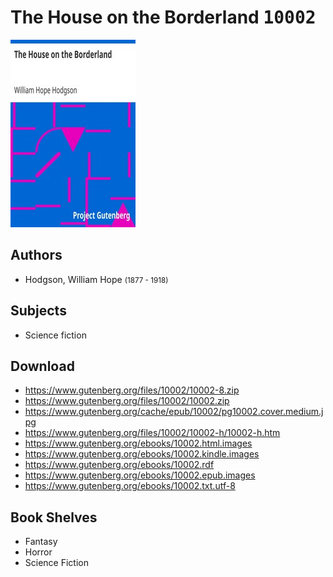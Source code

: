 # The House on the Borderland <kbd>10002</kbd>

![](./cover.medium.jpg "")

## Authors


 - Hodgson, William Hope <small>(1877 - 1918)</small>

## Subjects


 - Science fiction

## Download


 - https://www.gutenberg.org/files/10002/10002-8.zip
 - https://www.gutenberg.org/files/10002/10002.zip
 - https://www.gutenberg.org/cache/epub/10002/pg10002.cover.medium.jpg
 - https://www.gutenberg.org/files/10002/10002-h/10002-h.htm
 - https://www.gutenberg.org/ebooks/10002.html.images
 - https://www.gutenberg.org/ebooks/10002.kindle.images
 - https://www.gutenberg.org/ebooks/10002.rdf
 - https://www.gutenberg.org/ebooks/10002.epub.images
 - https://www.gutenberg.org/ebooks/10002.txt.utf-8

## Book Shelves


 - Fantasy
 - Horror
 - Science Fiction
